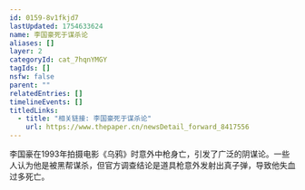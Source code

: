 ```yaml
---
id: 0159-8v1fkjd7
lastUpdated: 1754633624
name: 李国豪死于谋杀论
aliases: []
layer: 2
categoryId: cat_7hqnYMGY
tagIds: []
nsfw: false
parent: ""
relatedEntries: []
timelineEvents: []
titledLinks:
  - title: "相关链接: 李国豪死于谋杀论"
    url: https://www.thepaper.cn/newsDetail_forward_8417556
---
```


李国豪在1993年拍摄电影《乌鸦》时意外中枪身亡，引发了广泛的阴谋论。一些人认为他是被黑帮谋杀，但官方调查结论是道具枪意外发射出真子弹，导致他失血过多死亡。